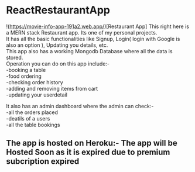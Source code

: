 # ReactRestaurantApp
!(https://movie-info-app-191a2.web.app/)[Restaurant App]
This right here is a MERN stack Restaurant app. Its one of my personal projects.<br/>
It has all the basic functionalities like Signup, Login( login with Google is also an option ), Updating you details, etc.<br/>
This app also has a working Mongodb Database where all the data is stored.<br/>
Operation you can do on this app include:-<br/>
-booking a table<br/>
-food ordering<br/>
-checking order history<br/>
-adding and removing items from cart<br/>
-updating your userdetail<br/>

It also has an admin dashboard where the admin can check:-<br/>
-all the orders placed<br/>
-deatils of a users<br/>
-all the table bookings<br/>

## The app is hosted on Heroku:-  The app will be Hosted Soon as it is expired due to premium subcription expired
